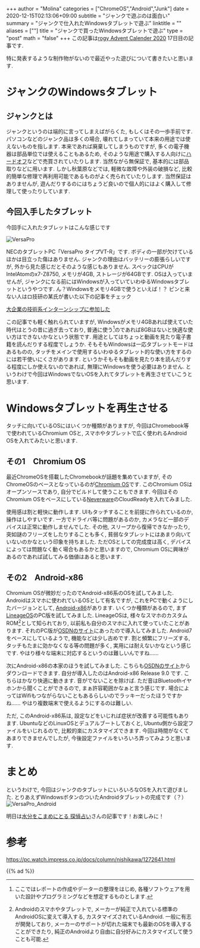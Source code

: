 +++
author = "Molina"
categories = ["ChromeOS","Android","Junk"]
date = 2020-12-15T02:13:06+09:00
subtitle = "ジャンクで遊ぶのは面白い"
summary = "ジャンクで仕入れたWindowsタブレットで遊ぶ"
linktitle = ""
aliases = [""]
title = "ジャンクで買ったWindowsタブレットで遊ぶ"
type = "post"
math = "false"
+++
この記事は[rogy Advent Calender 2020](https://adventar.org/calendars/5710) 17日目の記事です.

特に発表するような制作物がないので最近やった遊びについて書きたいと思います. 

# ジャンクのWindowsタブレット
## ジャンクとは
ジャンクというのは端的に言ってしまえばがらくた, もしくはその一歩手前です. パソコンなどのジャンク品は多くの場合, 壊れてしまっていて本来の用途では使えないものを指します. 本来であれば廃棄してしまうものですが, 多くの電子機器は部品単位では使えることもあるため, そのような用途で購入する人向けに[ハードオフ](https://www.hardoff.co.jp/)などで売買されていたりします. 当然ながら無保証で, 基本的には部品取りなどに用います. しかし秋葉原などでは, 軽微な故障や外装の破損など, 比較的簡単な修理で再利用可能であるものがよく売られていたりします. 当然保証はありませんが, 遊んだりするのにはちょうど良いので個人的にはよく購入して修理して使ったりしています. 
## 今回入手したタブレット
今回手に入れたタブレットはこんな感じです

![VersaPro](/img/2020/12/tablet.png)

NECのタブレットPC「VersaPro タイプVT-R」です. ボディの一部が欠けているほかは目立った傷はありません. ジャンクの理由はバッテリーの膨張らしいですが, 外から見た感じだとそのような感じもありません. 
スペックはCPUがIntelAtomのx7-Z8750, メモリが4GB, ストレージが64GBです. OSは入っていませんが, ジャンクになる前にはWindowsが入っていていわゆるWindowsタブレットというやつです. ん？Windowsをメモリ4GBで使うといえば！？
ピンと来ない人はロ技研の某氏が書いた以下の記事をチェック

[大企業の技術系インターンシップに参加した](https://blog.browniealice.net/post/internship2019winter/)

この記事でも軽く触れられていますが, Windowsがメモリ4GBあれば使えていた時代はとうの昔に過ぎ去っており, 普通に使う[^1]のであれば8GBはないと快適な使い方はできないかなという状態です. 用途としてはちょっと動画を見たり電子書籍を読んだりする程度でしょうか. そもそもWindowsは一応タブレットモードはあるものの, タッチをメインで使用するいわゆるタブレット的な使い方をするのには若干使いにくさがあります. というかそもそも動画を見たり本を読んだりする程度にしか使えないのであれば, 無理にWindowsを使う必要はありません. というわけで今回はWindowsでないOSを入れてタブレットを再生させていこうと思います. 

# Windowsタブレットを再生させる
タッチに向いているOSにはいくつか種類がありますが, 今回はChromebook等で使われているChromium OSと, スマホやタブレットで広く使われるAndroid OSを入れてみたいと思います. 
## その1　Chromium OS
最近ChromeOSを搭載したChromebookが話題を集めていますが, そのChromeOSのベースとなっているのが[Chromium OS](https://www.chromium.org/chromium-os)です. このChromium OSはオープンソースであり, 自分でビルドして使うこともできます. 今回はそのChromium OSをベースにしている[Neverware](https://www.neverware.com/)のCloudReadyを入れてみました. 

使用感は割と軽快に動作します. UIもタッチすることを前提に作られているのか, 操作はしやすいです. 一方でドライバ等に問題があるのか, カメラなど一部のデバイスは正常に動作しませんでした. その他, スリープから復帰できなかったり, 突如謎のフリーズをしたりすることも多く, 貧弱なタブレットにはあまり向いていないのかなという印象を持ちました. ただOSとしての完成度は高く, デバイスによっては問題なく動く場合もあるかと思いますので, Chromium OSに興味があるのであれば試してみる価値はあると思います. 

## その2　Android-x86
Chromium OSが微妙だったのでAndroid-x86系のOSを試してみました. Androidはスマホに使われているOSとして有名ですが, これをPCで動くようにしたバージョンとして, [Android-x86](https://www.android-x86.org/)があります. いくつか種類があるので, まず[LineageOS](https://lineageos.org/)のPC版を試してみました. LineageOSは, 様々なスマホのカスタムROM[^2]として知られており, 以前私も自分のスマホに入れて使っていたことがあります. それのPC版が[OSDNのサイト](https://ja.osdn.net/projects/android-x86/)にあったので導入してみました. Android7をベースにしているようで, 機能などは少し古めです. 割と頻繁にフリーズする, タッチもたまに効かなくなる等の問題が多く, 実用には耐えないかなという感じです. やはり様々な端末に対応するというのは難しいんですね……

次にAndroid-x86の本家のほうを試してみました. こちらも[OSDNのサイト](https://ja.osdn.net/projects/android-x86/)からダウンロードできます. 自分が導入したのはAndroid-x86 Release 9.0 です. 
こちらはかなり快適に動きます. 音がでないことを除けば. ただ音はBluetoothイヤホンから聞くことができるので, まぁ許容範囲かなぁと言う感じです. 場合によってはWifiもつながらないこともあるらしいのでラッキーだったほうですかね…… やはり複数端末で使えるようにするのは難しい.

ただ, このAndroid-x86系は, 設定などをいじれば症状が改善する可能性もあります. UbuntuなどのLinuxOSとデュアルブートしておくと, Ubuntu側から設定ファイルをいじれるので, 比較的楽にカスタマイズできます. 今回は時間がなくてあまりできませんでしたが, 今後設定ファイルをいろいろ弄ってみようと思います. 

# まとめ
というわけで, 今回はジャンクのタブレットにいろいろなOSを入れて遊びました. とりあえずWindowsボタンのついたAndroidタブレットの完成です（？）
![VersaPro_Android](/img/2020/12/tablet_Android.png)

明日は[水分をこまめにとる 探偵占い](https://twitter.com/flaflaflala)さんの記事です！お楽しみに！
# 参考
https://pc.watch.impress.co.jp/docs/column/nishikawa/1272641.html


{{% ad %}}

[^1]:ここではレポートの作成やデーターの整理をはじめ, 各種ソフトウェアを用いた設計やプログラミングなどを想定するものとします. 

[^2]:Androidのスマホやタブレットで, メーカーが純正で入れている標準のAndroidOSに変えて導入する, カスタマイズされているAndroid. 一般に有志が開発しており, メーカーのサポートが切れた端末でも最新のOSを導入することができたり, 純正のAndroidより自由に自分好みにカスタマイズして使うことも可能. 